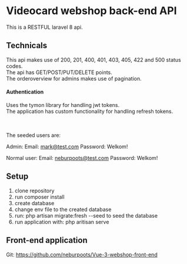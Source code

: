 # Videocard webshop back-end API

This is a RESTFUL laravel 8 api.

## Technicals
This api makes use of 200, 201, 400, 401, 403, 405, 422 and 500 status codes. <br/>
The api has GET/POST/PUT/DELETE points. <br/>
The orderoverview for admins makes use of pagination.

#### Authentication
Uses the tymon library for handling jwt tokens. <br/>
The application has custom functionality for handling refresh tokens.

<br/><br/>
The seeded users are:

Admin:
Email: mark@test.com
Password: Welkom!

Normal user:
Email: neburpoots@test.com
Password: Welkom!

## Setup
1. clone repository
2. run composer install
3. create database
4. change env file to the created database
5. run: php artisan migrate:fresh --seed to seed the database
6. run application with: php aritisan serve

## Front-end application
Git: https://github.com/neburpoots/Vue-3-webshop-front-end
